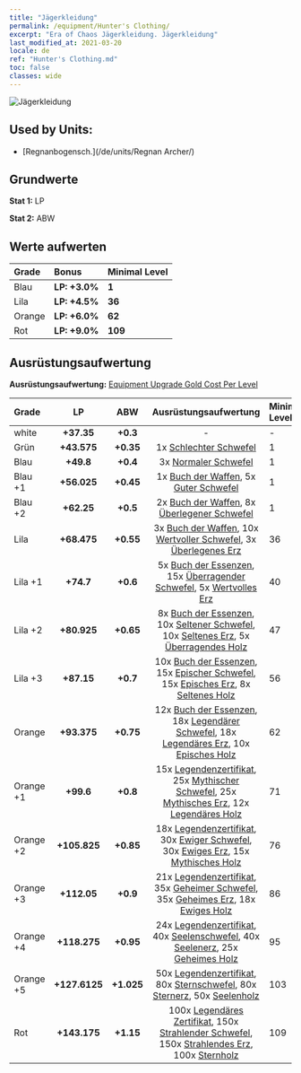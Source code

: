```yaml
---
title: "Jägerkleidung"
permalink: /equipment/Hunter's Clothing/
excerpt: "Era of Chaos Jägerkleidung. Jägerkleidung"
last_modified_at: 2021-03-20
locale: de
ref: "Hunter's Clothing.md"
toc: false
classes: wide
---
```


  ![Jägerkleidung](/images/e/e_99024.png)

## Used by Units:

* [Regnanbogensch.](/de/units/Regnan Archer/) 


## Grundwerte
 **Stat 1:** LP

 **Stat 2:** ABW

## Werte aufwerten

  |     Grade    |   Bonus | Minimal Level | 
  |:-------------|:--------|:--------------| 
  | Blau | **LP: +3.0%** | **1** | 
  | Lila | **LP: +4.5%** | **36** | 
  | Orange | **LP: +6.0%** | **62** | 
  | Rot | **LP: +9.0%** | **109** | 


## Ausrüstungsaufwertung
 **Ausrüstungsaufwertung:** [Equipment Upgrade Gold Cost Per Level](/equipment/EquipmentUpgradeCostPerLevel/) 

  |          Grade      | LP | ABW | Ausrüstungsaufwertung | Minimal Level |
  |:--------------------|:---------:|:---------:|:----------------:|:--------------|
  | white | **+37.35** | **+0.3** | - | - |
  | Grün | **+43.575** | **+0.35** | 1x [Schlechter Schwefel](/de/Items/mat_3/) | 1 |
  | Blau | **+49.8** | **+0.4** | 3x [Normaler Schwefel](/de/Items/mat_9/) | 1 |
  | Blau +1 | **+56.025** | **+0.45** | 1x [Buch der Waffen](/de/Items/mat_18/), 5x [Guter Schwefel](/de/Items/mat_15/) | 1 |
  | Blau +2 | **+62.25** | **+0.5** | 2x [Buch der Waffen](/de/Items/mat_25/), 8x [Überlegener Schwefel](/de/Items/mat_22/) | 1 |
  | Lila | **+68.475** | **+0.55** | 3x [Buch der Waffen](/de/Items/mat_32/), 10x [Wertvoller Schwefel](/de/Items/mat_29/), 3x [Überlegenes Erz](/de/Items/mat_19/) | 36 |
  | Lila +1 | **+74.7** | **+0.6** | 5x [Buch der Essenzen](/de/Items/mat_39/), 15x [Überragender Schwefel](/de/Items/mat_36/), 5x [Wertvolles Erz](/de/Items/mat_26/) | 40 |
  | Lila +2 | **+80.925** | **+0.65** | 8x [Buch der Essenzen](/de/Items/mat_46/), 10x [Seltener Schwefel](/de/Items/mat_43/), 10x [Seltenes Erz](/de/Items/mat_40/), 5x [Überragendes Holz](/de/Items/mat_34/) | 47 |
  | Lila +3 | **+87.15** | **+0.7** | 10x [Buch der Essenzen](/de/Items/mat_53/), 15x [Epischer Schwefel](/de/Items/mat_50/), 15x [Episches Erz](/de/Items/mat_47/), 8x [Seltenes Holz](/de/Items/mat_41/) | 56 |
  | Orange | **+93.375** | **+0.75** | 12x [Buch der Essenzen](/de/Items/mat_60/), 18x [Legendärer Schwefel](/de/Items/mat_57/), 18x [Legendäres Erz](/de/Items/mat_54/), 10x [Episches Holz](/de/Items/mat_48/) | 62 |
  | Orange +1 | **+99.6** | **+0.8** | 15x [Legendenzertifikat](/de/Items/mat_67/), 25x [Mythischer Schwefel](/de/Items/mat_64/), 25x [Mythisches Erz](/de/Items/mat_61/), 12x [Legendäres Holz](/de/Items/mat_55/) | 71 |
  | Orange +2 | **+105.825** | **+0.85** | 18x [Legendenzertifikat](/de/Items/mat_74/), 30x [Ewiger Schwefel](/de/Items/mat_71/), 30x [Ewiges Erz](/de/Items/mat_68/), 15x [Mythisches Holz](/de/Items/mat_62/) | 76 |
  | Orange +3 | **+112.05** | **+0.9** | 21x [Legendenzertifikat](/de/Items/mat_81/), 35x [Geheimer Schwefel](/de/Items/mat_78/), 35x [Geheimes Erz](/de/Items/mat_75/), 18x [Ewiges Holz](/de/Items/mat_69/) | 86 |
  | Orange +4 | **+118.275** | **+0.95** | 24x [Legendenzertifikat](/de/Items/mat_88/), 40x [Seelenschwefel](/de/Items/mat_85/), 40x [Seelenerz](/de/Items/mat_82/), 25x [Geheimes Holz](/de/Items/mat_76/) | 95 |
  | Orange +5 | **+127.6125** | **+1.025** | 50x [Legendenzertifikat](/de/Items/mat_95/), 80x [Sternschwefel](/de/Items/mat_92/), 80x [Sternerz](/de/Items/mat_89/), 50x [Seelenholz](/de/Items/mat_83/) | 103 |
  | Rot | **+143.175** | **+1.15** | 100x [Legendäres Zertifikat](/de/Items/mat_102/), 150x [Strahlender Schwefel](/de/Items/mat_99/), 150x [Strahlendes Erz](/de/Items/mat_96/), 100x [Sternholz](/de/Items/mat_90/) | 109 |

